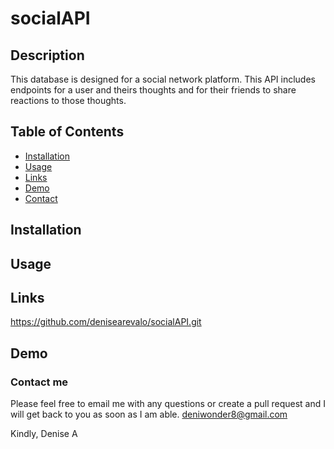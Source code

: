 # socialAPI
## Description
This database is designed for a social network platform. This API includes endpoints for a user and theirs thoughts and for their friends to share reactions to those thoughts.

## Table of Contents

* [Installation](#Installation)
* [Usage](#Usage)
* [Links](#Links)
* [Demo](#Demo)
* [Contact](#Contact-me)


## Installation

## Usage

## Links
https://github.com/denisearevalo/socialAPI.git
## Demo

### Contact me
Please feel free to email me with any questions or create a pull request and I will get back to you as soon as I am able.
deniwonder8@gmail.com

Kindly, Denise A